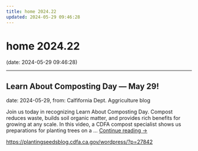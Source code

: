 ```yaml
---
title: home 2024.22
updated: 2024-05-29 09:46:28
---
```


# home 2024.22

(date: 2024-05-29 09:46:28)

---

## Learn About Composting Day — May 29!

date: 2024-05-29, from: Calfifornia Dept. Aggriculture blog

Join us today in recognizing Learn About Composting Day. Compost reduces waste, builds soil organic matter, and provides rich benefits for growing at any scale. In this video, a CDFA compost specialist shows us preparations for planting trees on a &#8230; <a href="https://plantingseedsblog.cdfa.ca.gov/wordpress/?p=27842">Continue reading <span class="meta-nav">&#8594;</span></a> 

<https://plantingseedsblog.cdfa.ca.gov/wordpress/?p=27842>

